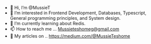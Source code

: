 - 👋 Hi, I’m @MussieT
- 👀 I’m interested in Frontend Development, Databases, Typescript, General programming principles, and System design.
- 🌱 I’m currently learning about Redis.
- 📫 How to reach me ... Mussieteshomeg@gmail.com
- 📝 My articles on .. https://medium.com/@MussieTeshome
<!---
MussieT/MussieT is a ✨ special ✨ repository because its `README.md` (this file) appears on your GitHub profile.
You can click the Preview link to take a look at your changes.
--->
